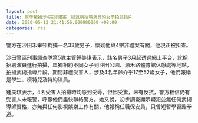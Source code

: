 ```yaml
---
layout: post
title: 男子被捕涉4宗非禮案　疑訛稱招聘演員約女子拍武指片
date: 2020-05-12 21:41:56.000000000 +08:00
categories: rss
---
```


警方在沙田禾輋邨拘捕一名33歲男子，懷疑他與4宗非禮案有關，他現正被扣查。

沙田警區刑事調查隊第5隊主管鍾美琪表示，該名男子3月起透過網上平台，訛稱招聘演員進行拍攝，單獨相約不同女子到沙田公園、源禾路體育館休憩處等地點，拍攝武術指導片段。期間非禮受害人，涉及4名年齡介乎17至52歲女子，他們報稱是學生、模特兒及特約演員。

鍾美琪表示，4名受害人拍攝時均感到受辱，但因受驚，未有反抗，警方相信仍有受害人未報警，呼籲他們盡快聯絡警方。她又說，初步調查顯示疑犯並無任何武術導師資格，亦無與任何影視娛樂工作有關，他報稱任職保安員，只曾短暫學習跆拳道。
